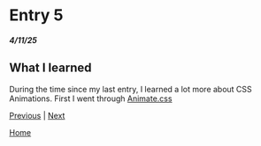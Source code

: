 # Entry 5
##### 4/11/25

## What I learned
During the time since my last entry, I learned a lot more about CSS Animations. First I went through  [Animate.css](https://animate.style/)

[Previous](entry04.md) | [Next](entry06.md)

[Home](../README.md)
